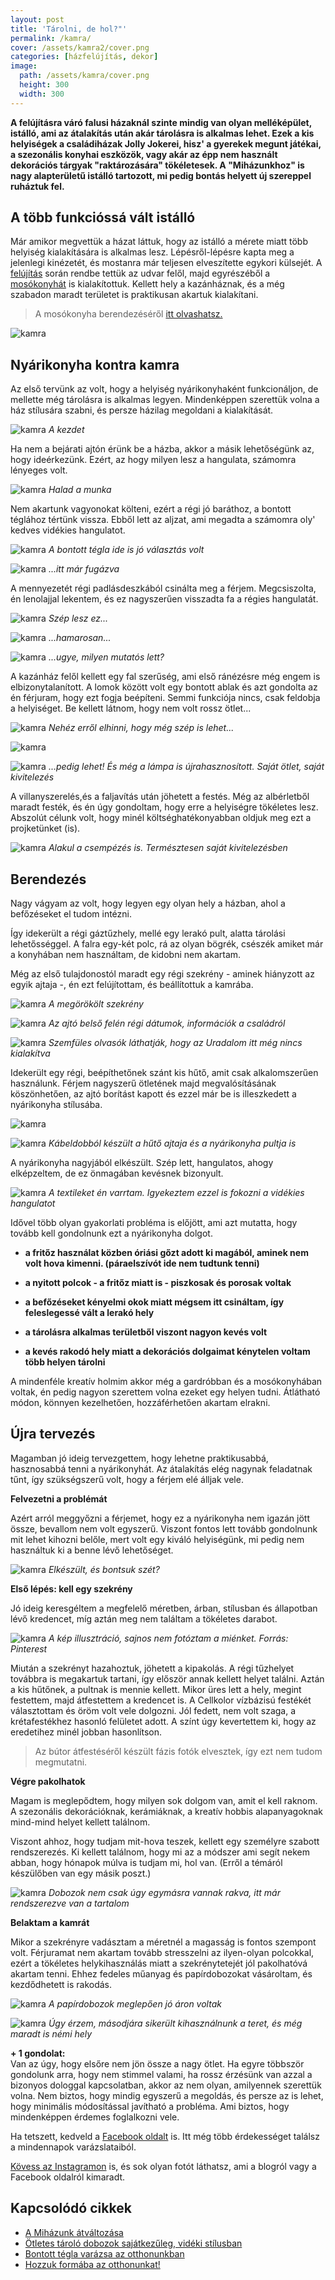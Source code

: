 ```yaml
---
layout: post
title: 'Tárolni, de hol?"'
permalink: /kamra/
cover: /assets/kamra2/cover.png
categories: [házfelújítás, dekor]
image:
  path: /assets/kamra/cover.png
  height: 300
  width: 300
---
```




**A felújításra váró falusi házaknál szinte mindig van olyan melléképület, istálló, ami az átalakítás után akár tárolásra is alkalmas lehet. Ezek a kis helyiségek a családiházak Jolly Jokerei, hisz' a gyerekek megunt játékai, a szezonális konyhai eszközök, vagy akár az épp nem használt dekorációs tárgyak "raktározására" tökéletesek. A "Miházunkhoz" is nagy alapterületű istálló tartozott, mi pedig bontás helyett új szereppel ruháztuk fel.**



## A több funkcióssá vált istálló


Már amikor megvettük a házat láttuk, hogy az istálló a mérete miatt több helyiség kialakítására is alkalmas lesz. Lépésről-lépésre kapta meg a jelenlegi kinézetét, és mostanra már teljesen elveszítette egykori külsejét.
A [felújítás](/2019-04-11/külsőfalak) során rendbe tettük az udvar felől, majd egyrészéből a [mosókonyhát](/2019-04-30/mosokonyha) is kialakítottuk. Kellett hely a kazánháznak, és a még szabadon maradt területet is praktikusan akartuk kialakítani.

> A mosókonyha berendezéséről [itt olvashatsz.](/2019-05-06/mosókonyhaberendezés) 



![kamra](/assets/kamra2/Névtelen.png)

## Nyárikonyha kontra kamra



Az első tervünk az volt, hogy a helyiség nyárikonyhaként funkcionáljon, de mellette még tárolásra is alkalmas legyen. Mindenképpen szerettük volna a ház stílusára szabni, és persze házilag megoldani a kialakítását.  

![kamra](/assets/kamra2/Névtelen1.png)
_A kezdet_


Ha nem a bejárati ajtón érünk be a házba, akkor a másik lehetőségünk az, hogy ideérkezünk. Ezért, az hogy milyen lesz a hangulata, számomra lényeges volt. 



![kamra](/assets/kamra2/Névtelen8j.png)
_Halad a munka_






Nem akartunk vagyonokat költeni, ezért a régi jó baráthoz, a bontott téglához tértünk vissza. Ebből lett az aljzat, ami megadta a számomra oly' kedves vidékies hangulatot. 

![kamra](/assets/kamra2/Névtelen2.png)
_A bontott tégla ide is jó választás volt_



![kamra](/assets/kamra2/Névtelen6.png)
_...itt már fugázva_


A mennyezetét régi padlásdeszkából csinálta meg a férjem. Megcsiszolta, én lenolajjal lekentem, és ez nagyszerűen visszadta fa a régies hangulatát. 



![kamra](/assets/kamra2/Névtelen15.png)
_Szép lesz ez..._


![kamra](/assets/kamra2/Névtelen14.png)
_...hamarosan..._

![kamra](/assets/kamra/Névtelen20.png)
_...ugye, milyen mutatós lett?_


A kazánház felől kellett egy fal szerűség, ami első ránézésre még engem is elbizonytalanított. A lomok között volt egy bontott ablak és azt gondolta az én férjuram, hogy ezt fogja beépíteni. Semmi funkciója nincs, csak feldobja a helyiséget. Be kellett látnom, hogy nem volt rossz ötlet...

![kamra](/assets/kamra2/Névtelen10.png)
_Nehéz erről elhinni, hogy még szép is lehet..._

![kamra](/assets/kamra2/Névtelen16.png)


![kamra](/assets/kamra2/Névtelen27.png)
_...pedig lehet! És még a lámpa is újrahasznosított. Saját ötlet, saját kivitelezés_




A villanyszerelés,és a faljavítás után jöhetett a festés. Még az albérletből maradt festék, és én úgy gondoltam, hogy erre a helyiségre tökéletes lesz. Abszolút célunk volt, hogy minél költséghatékonyabban oldjuk meg ezt a projketünket (is).

![kamra](/assets/kamra2/Névtelen9.png)
_Alakul a csempézés is. Természtesen saját kivitelezésben_



## Berendezés

Nagy vágyam az volt, hogy legyen egy olyan hely a házban, ahol a befőzéseket el tudom intézni. 

Így idekerült a régi gáztűzhely, mellé egy lerakó pult, alatta tárolási lehetősséggel. A falra egy-két polc, rá az olyan bögrék, csészék amiket már a konyhában nem használtam, de kidobni nem akartam.

Még az első tulajdonostól maradt egy régi szekrény - aminek hiányzott az egyik ajtaja -, én ezt felújítottam, és beállítottuk a kamrába.

![kamra](/assets/kamra2/Névtelen12j.png)
_A megörökölt szekrény_

![kamra](/assets/kamra2/Névtelen13.png)
_Az ajtó belső felén régi dátumok, információk a családról_

![kamra](/assets/kamra2/Névtelen19.png)
_Szemfüles olvasók láthatják, hogy az Uradalom itt még nincs kialakítva_

Idekerült egy régi, beépíthetőnek szánt kis hűtő, amit csak alkalomszerűen használunk. Férjem nagyszerű ötletének majd megvalósításának köszönhetően, az ajtó borítást kapott és ezzel már be is illeszkedett a nyárikonyha stílusába.

![kamra](/assets/kamra2/Névtelen21.png)

![kamra](/assets/kamra2/Névtelen26.png)
_Kábeldobból készült a hűtő ajtaja és a nyárikonyha pultja is_

A nyárikonyha nagyjából elkészült. Szép lett, hangulatos, ahogy elképzeltem, de ez önmagában kevésnek bizonyult. 

![kamra](/assets/kamra2/Névtelen24.png)
_A textileket én varrtam. Igyekeztem ezzel is fokozni a vidékies hangulatot_

Idővel több olyan gyakorlati probléma is előjött, ami azt mutatta, hogy tovább kell gondolnunk ezt a nyárikonyha dolgot. 

* **a fritőz használat közben óriási gőzt adott ki magából, aminek nem volt hova kimenni. (páraelszívót ide nem tudtunk tenni)**

* **a nyitott polcok - a fritőz miatt is - piszkosak és porosak voltak** 

* **a befőzéseket kényelmi okok miatt mégsem itt csináltam, így feleslegessé vált a lerakó hely**

* **a tárolásra alkalmas területből viszont nagyon kevés volt** 

* **a kevés rakodó hely miatt a dekorációs dolgaimat kénytelen voltam több helyen tárolni**


A mindenféle kreatív holmim akkor még a gardróbban és a mosókonyhában voltak, én pedig nagyon szerettem volna ezeket egy helyen tudni. Átlátható módon, könnyen kezelhetően, hozzáférhetően akartam elrakni.



## Újra tervezés


Magamban jó ideig tervezgettem, hogy lehetne praktikusabbá, hasznosabbá tenni a nyárikonyhát. Az átalakítás elég nagynak feladatnak tűnt, így szükségszerű volt, hogy a férjem elé álljak vele.

**Felvezetni a problémát**




Azért arról meggyőzni a férjemet, hogy ez a nyárikonyha nem igazán jött össze, bevallom nem volt egyszerű. Viszont fontos lett tovább gondolnunk mit lehet kihozni belőle, mert volt egy kiváló helyiségünk, mi pedig nem használtuk ki a benne lévő lehetőséget.

![kamra](/assets/kamra2/Névtelen25.png)
_Elkészült, és bontsuk szét?_





**Első lépés: kell egy szekrény**


Jó ideig keresgéltem a megfelelő méretben, árban, stílusban és állapotban lévő kredencet, míg aztán meg nem találtam a tökéletes darabot.

![kamra](/assets/kamra2/188d3d25d6fdd2e9aa41468da1475a2f.jpg)
_A kép illusztráció, sajnos nem fotóztam a miénket. Forrás: Pinterest_


Miután a szekrényt hazahoztuk, jöhetett a kipakolás. A régi tűzhelyet továbbra is megakartuk tartani, így először annak kellett helyet találni. Aztán a kis hűtőnek, a pultnak is mennie kellett. Mikor üres lett a hely, megint festettem, majd átfestettem a kredencet is. A Cellkolor vízbázisú festékét választottam és öröm volt vele dolgozni. Jól fedett, nem volt szaga, a krétafestékhez hasonló felületet adott. A színt úgy kevertettem ki, hogy az eredetihez minél jobban hasonlítson. 

> Az bútor átfestéséről készült fázis fotók elvesztek, így ezt nem tudom megmutatni.



**Végre pakolhatok**


Magam is meglepődtem, hogy milyen sok dolgom van, amit el kell raknom. A szezonális dekorációknak, kerámiáknak, a kreatív hobbis alapanyagoknak mind-mind helyet kellett találnom.

Viszont ahhoz, hogy tudjam mit-hova teszek, kellett egy személyre szabott rendszerezés. Ki kellett találnom, hogy mi az a módszer ami segít nekem abban, hogy hónapok múlva is tudjam mi, hol van. (Erről a témáról készülőben van egy másik poszt.)

![kamra](/assets/kamra2/Névtelen30.png)
_Dobozok nem csak úgy egymásra vannak rakva, itt már rendszerezve van a tartalom_


**Belaktam a kamrát**


Mikor a szekrényre vadásztam a méretnél a magasság is fontos szempont volt. Férjuramat nem akartam tovább stresszelni az ilyen-olyan polcokkal, ezért a tökéletes helykihasználás miatt a szekrénytetejét jól pakolhatóvá akartam tenni. Ehhez fedeles műanyag és papírdobozokat vásároltam, és kezdődhetett is rakodás.

![kamra](/assets/kamra2/Névtelen31.png)
_A papírdobozok meglepően jó áron voltak_





![kamra](/assets/kamra2/Névtelen32.png)
_Úgy érzem, másodjára sikerült kihasználnunk a teret, és még maradt is némi hely_


**+ 1 gondolat:**   
Van az úgy, hogy elsőre nem jön össze a nagy ötlet. Ha egyre többször gondolunk arra, hogy nem stimmel valami, ha rossz érzésünk van azzal a bizonyos dologgal kapcsolatban, akkor az nem olyan, amilyennek szerettük volna. Nem biztos, hogy mindig egyszerű a megoldás, és persze az is lehet, hogy minimális módosítással javítható a probléma. Ami biztos, hogy mindenképpen érdemes foglalkozni vele.

Ha tetszett, kedveld a <a href="https://www.facebook.com/Var%C3%A1zsolj-otthont-360330751226066/" target="_blank">Facebook oldalt</a> is. Itt még több érdekességet találsz a mindennapok varázslataiból.


<a href="https://www.instagram.com/varazsoljotthont/?hl=hu/" target="_blank">Kövess az Instagramon</a> is, és sok olyan fotót láthatsz, ami a blogról vagy a Facebook oldalról kimaradt.



## Kapcsolódó cikkek

 
* [A Miházunk átváltozása](/2019-03-20/költözés)
* [Ötletes tároló dobozok sajátkezűleg, vidéki stílusban](/2019-04-17/tárolók)
* [Bontott tégla varázsa az otthonunkban](/2019-04-23/tegla)
* [Hozzuk formába az otthonunkat!](/2019-03-26/dekoráció)












